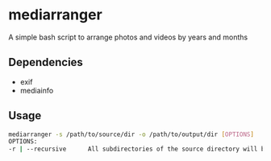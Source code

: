 # mediarranger
A simple bash script to arrange photos and videos by years and months
## Dependencies
- exif
- mediainfo
## Usage
```bash
mediarranger -s /path/to/source/dir -o /path/to/output/dir [OPTIONS]
OPTIONS:
-r | --recursive      All subdirectories of the source directory will be checked
```
